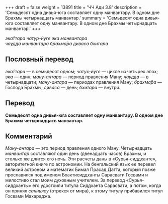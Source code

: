 +++
draft = false
weight = 13891
title = 'ЧЧ Ади 3.8'
description = 'Семьдесят одна дивья-юга составляет одну манвантару. В одном дне Брахмы четырнадцать манвантар.'
summary = 'Семьдесят одна дивья-юга составляет одну манвантару. В одном дне Брахмы четырнадцать манвантар.'
+++

_эка̄ттара чатур-йуге эка манвантара  
чаудда манвантара брахма̄ра диваса бхитара_

## Пословный перевод

_эка̄ттара_ — в семьдесят одном; _чатух̣_\-_йуге_ — цикле из четырех эпох; _эка_ — один; _ману_\-_антара_ — период правления Ману; _чаудда_ — в четырнадцати; _ману_\-_антара_ — периодах правления Ману; _брахма̄ра_ — Господа Брахмы; _диваса_ — день; _бхитара_ — внутри.

## Перевод

**Семьдесят одна дивья-юга составляет одну манвантару. В одном дне Брахмы четырнадцать манвантар.**

## Комментарий

_Ману-антара_ — это период правления одного Ману. Четырнадцать _манвантар_ составляют один день (двенадцать часов) Брахмы, и столько же длится его ночь. Эти расчеты даны в «Сурья-сиддханте», авторитетной книге по астрономии. На бенгальский язык ее перевел великий астроном и математик Бимал Прасад Датта, который позже прославился под именем Бхактисиддханты Сарасвати Госвами и милостиво стал моим духовным учителем. За перевод «Сурья-сиддханты» его удостоили титула Сиддханта Сарасвати, а потом, когда он принял _санньясу_ (отрекся от мира), к этому титулу прибавился титул Госвами Махараджа.
